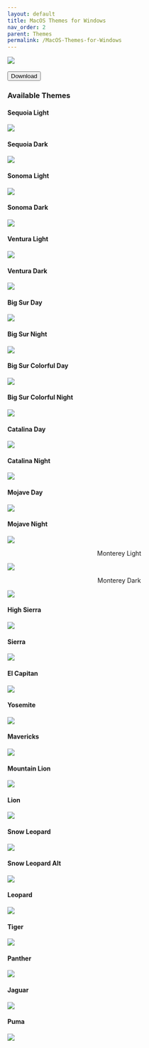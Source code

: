 ```yaml
---
layout: default
title: MacOS Themes for Windows
nav_order: 2
parent: Themes
permalink: /MacOS-Themes-for-Windows
---
```


<img src="https://images-wixmp-ed30a86b8c4ca887773594c2.wixmp.com/i/836bd001-fc1e-41ac-8fce-917bee5d1f0e/dio9l97-b7c5f79d-4f66-4e2c-9408-e03e44194375.png/v1/fill/w_1363,h_586,q_70,strp/macos_themes_for_windows_by_og_nimbi_dio9l97-fullview.jpg" /><br /><br />
<a href="https://github.com/The-Back-Room/MacOS-Themes-for-Windows/archive/refs/heads/main.zip"><button style="text-align:center" type="button" name="button" class="btn">Download</button></a>

<h3>Available Themes</h3>

<h4>Sequoia Light</h4>
<img src="../assets/PreviewImages/MacOS-Themes-for-Windows/Sequoia Light.png" />

<h4>Sequoia Dark</h4>
<img src="../assets/PreviewImages/MacOS-Themes-for-Windows/Sequoia Dark.png" />

<h4>Sonoma Light</h4>
<img src="../assets/PreviewImages/MacOS-Themes-for-Windows/Sonoma Light.png" />

<h4>Sonoma Dark</h4>
<img src="../assets/PreviewImages/MacOS-Themes-for-Windows/Sonoma Dark.png" />

<h4>Ventura Light</h4>
<img src="../assets/PreviewImages/MacOS-Themes-for-Windows/Ventura Light.png" />

<h4>Ventura Dark</h4>
<img src="../assets/PreviewImages/MacOS-Themes-for-Windows/Ventura Dark.png" />

<h4>Big Sur Day</h4>
<img src="../assets/PreviewImages/MacOS-Themes-for-Windows/BigSur Day.png">

<h4>Big Sur Night</h4>
<img src="../assets/PreviewImages/MacOS-Themes-for-Windows/BigSur Night.png">

<h4>Big Sur Colorful Day</h4>
<img src="../assets/PreviewImages/MacOS-Themes-for-Windows/BigSur Colorful Day.png">

<h4>Big Sur Colorful Night</h4>
<img src="../assets/PreviewImages/MacOS-Themes-for-Windows/BigSur Colorful Night.png">

<h4>Catalina Day</h4>
<img src="../assets/PreviewImages/MacOS-Themes-for-Windows/Catalina Day.png">

<h4>Catalina Night</h4>
<img src="../assets/PreviewImages/MacOS-Themes-for-Windows/Catalina Night.png">

<h4>Mojave Day</h4>
<img src="../assets/PreviewImages/MacOS-Themes-for-Windows/Mojave Day.png" />

<h4>Mojave Night</h4>
<img src="../assets/PreviewImages/MacOS-Themes-for-Windows/Mojave Night.png" />

<p align="center">Monterey Light</p>
<img src="../assets/PreviewImages/MacOS-Themes-for-Windows/Monterey Light.png" />

<p align="center">Monterey Dark</p>
<img  src="../assets/PreviewImages/MacOS-Themes-for-Windows/Monterey Dark.png" />

<h4>High Sierra</h4>
<img src="../assets/PreviewImages/MacOS-Themes-for-Windows/High Sierra.png" />

<h4>Sierra</h4>
<img src="../assets/PreviewImages/MacOS-Themes-for-Windows/Sierra.png" />

<h4>El Capitan</h4>
<img src="../assets/PreviewImages/MacOS-Themes-for-Windows/El Capitan.png" />

<h4>Yosemite</h4>
<img src="../assets/PreviewImages/MacOS-Themes-for-Windows/Yosemite.png" />

<h4>Mavericks</h4>
<img src="../assets/PreviewImages/MacOS-Themes-for-Windows/Mavericks.png" />

<h4>Mountain Lion</h4>
<img src="../assets/PreviewImages/MacOS-Themes-for-Windows/Mountain Lion.png" />

<h4>Lion</h4>
<img src="../assets/PreviewImages/MacOS-Themes-for-Windows/Lion.png" />

<h4>Snow Leopard</h4>
<img src="../assets/PreviewImages/MacOS-Themes-for-Windows/Snow Leopard.png" />

<h4>Snow Leopard Alt</h4>
<img src="../assets/PreviewImages/MacOS-Themes-for-Windows/Snow Leopard Alt.png" />

<h4>Leopard</h4>
<img src="../assets/PreviewImages/MacOS-Themes-for-Windows/Leopard.png" />

<h4>Tiger</h4>
<img src="../assets/PreviewImages/MacOS-Themes-for-Windows/Tiger.png" />

<h4>Panther</h4>
<img src="../assets/PreviewImages/MacOS-Themes-for-Windows/Panther.png" />

<h4>Jaguar</h4>
<img src="../assets/PreviewImages/MacOS-Themes-for-Windows/Jaguar.png" />

<h4>Puma</h4>
<img src="../assets/PreviewImages/MacOS-Themes-for-Windows/Puma.png" />

